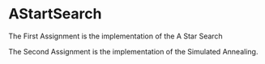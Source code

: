 # AStartSearch

The First Assignment is the implementation of the A Star Search 

The Second Assignment is the implementation of the Simulated Annealing.